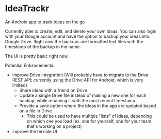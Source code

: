 # IdeaTrackr
An Android app to track ideas on the go

Currently able to create, edit, and delete your own ideas. You can also login with your Google account and have the option to backup your ideas into Google Drive. Right now the backups are formatted text files with the timestamp
of the backup in the name.

The UI is pretty basic right now.

Potential Enhancements:
- Improve Drive integration (Will probably have to migrate to the Drive REST API; currently using the Drive API for Android, which is very limited)
    - Share ideas with a friend on Drive
    - Update a single Drive file instead of making a new one for each backup, while renaming it with the most recent timestamp
    - Provide a sync option where the ideas in the app are updated based on a file in Drive
        - This could be used to have multiple "lists" of ideas, depending on which one you load (ex. one for yourself, one for your team that's working on a project)
- Improve the terrible UI

